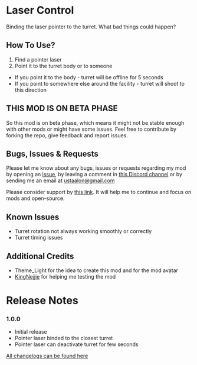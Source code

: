 # Laser Control
Binding the laser pointer to the turret. What bad things could happen?

## How To Use?
1. Find a pointer laser
2. Point it to the turret body or to someone

- If you point it to the body - turret will be offline for 5 seconds
- If you point to somewhere else around the facility - turret will shoot to this direction

## THIS MOD IS ON BETA PHASE
So this mod is on beta phase, which means it might not be stable enough with other mods or might have some issues. Feel free to contribute by forking the repo, give feedback and report issues. 

## Bugs, Issues & Requests
Please let me know about any bugs, issues or requests regarding my mod by opening an [issue](https://github.com/ustaalon/LethalCompany.LaserControl/issues), by leaving a comment in [this Discord channel](https://discord.com/channels/1168655651455639582/1192080227241840640) or by sending me an email at ustaalon@gmail.com

Please consider support by [this link](https://ko-fi.com/ustaalon). It will help me to continue and focus on mods and open-source.

## Known Issues
- Turret rotation not always working smoothly or correctly 
- Turret timing issues

## Additional Credits
- Theme_Light for the idea to create this mod and for the mod avatar
- [KingNejjie](https://www.youtube.com/@KingNejjie) for helping me testing the mod

# Release Notes
### 1.0.0
- Initial release
- Pointer laser binded to the closest turret
- Pointer laser can deactivate turret for few seconds

[All changelogs can be found here](https://github.com/ustaalon/LethalCompany.LaserControl/blob/rc/CHANGELOG.md)